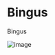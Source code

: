 # Bingus
Bingus

![image](https://user-images.githubusercontent.com/47014056/127944181-bf3a9cbe-fb04-4afa-9f7d-715269ca8d16.png)
